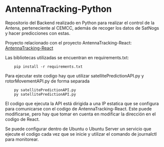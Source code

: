 # AntennaTracking-Python
Repositorio del Backend realizado en Python para realizar el control de la Antena, perteneciente al CEMCC, además de recoger los datos de SatNogs y hacer predicciones con estas. 

Proyecto relacionado con el proyecto AntennaTracking-React: [AntennaTracking-React](https://github.com/DiegoVeraSuazo/AntennaTracking-React)

Las bibliotecas utilizadas se encuentran en requirements.txt: 

```
    pip install -r requirements.txt
```

Para ejecutar este codigo hay que utilizar satellitePredictionAPI.py y rotorMovementAPI.py de forma separada

```
    py satellitePredictionAPI.py
    py satellitePredictionAPI.py
```

El codigo que ejecuta la API está dirigida a una IP estatica que se configura para comunicarse con el codigo de AntennaTracking-React.
Este puede modificarse, pero hay que tomar en cuenta en modificar la dirección en el codigo de React. 

Se puede configurar dentro de Ubuntu o Ubuntu Server un servicio que ejecute el codigo cada vez que se inicie y utilizar el comando de
journalctl para monitorear.